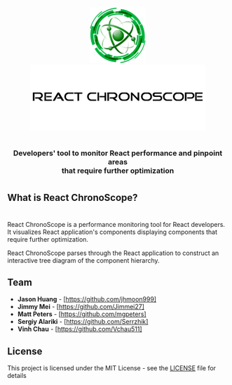 <p align="center">
<img src="/src/assets/ChronoScope.png" width="25%" height="30%">
<br/>
<img src="/src/assets/ChronoScopeTitle.png">
</p>

 # 
<h3 align="center"> Developers' tool to monitor React performance and pinpoint areas </br> that require further optimization</h3>

#   
## What is React ChronoScope?
# 
<p>
 React ChronoScope is a performance monitoring tool for React developers. It visualizes React application's components displaying components that require further optimization.

 React ChronoScope parses through the React application to construct an interactive tree diagram of the component hierarchy.  
</p>

## Team

- **Jason Huang** - [https://github.com/jhmoon999]
- **Jimmy Mei** - [https://github.com/Jimmei27]
- **Matt Peters** - [https://github.com/mgpeters]
- **Sergiy Alariki** - [https://github.com/Serrzhik]
- **Vinh Chau** - [https://github.com/Vchau511]

## License

This project is licensed under the MIT License - see the [LICENSE](LICENSE) file for details